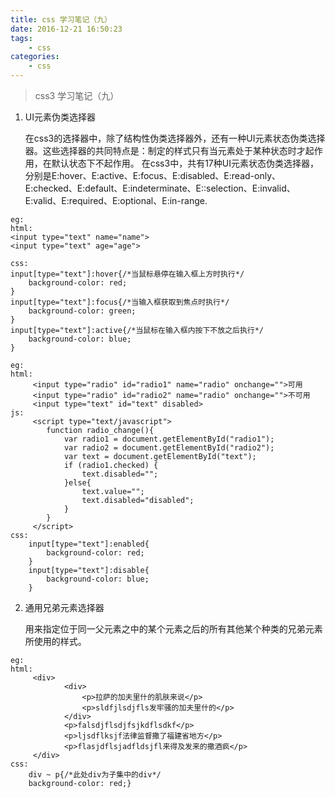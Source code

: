 ```yaml
---
title: css 学习笔记（九）
date: 2016-12-21 16:50:23
tags:
	- css
categories:
	- css
---
```


> css3 学习笔记（九）
	
1. UI元素伪类选择器
	
	在css3的选择器中，除了结构性伪类选择器外，还有一种UI元素状态伪类选择器。这些选择器的共同特点是：制定的样式只有当元素处于某种状态时才起作用，在默认状态下不起作用。<!--more-->
	在css3中，共有17种UI元素状态伪类选择器，分别是E:hover、E:active、E:focus、E:disabled、E:read-only、E:checked、E:default、E:indeterminate、E::selection、E:invalid、E:valid、E:required、E:optional、E:in-range.

```
eg: 
html:
<input type="text" name="name">
<input type="text" age="age">

css:
input[type="text"]:hover{/*当鼠标悬停在输入框上方时执行*/
	background-color: red;
}
input[type="text"]:focus{/*当输入框获取到焦点时执行*/
	background-color: green;
}
input[type="text"]:active{/*当鼠标在输入框内按下不放之后执行*/
	background-color: blue;
}

eg:
html:
	 <input type="radio" id="radio1" name="radio" onchange="">可用
	 <input type="radio" id="radio2" name="radio" onchange="">不可用
	 <input type="text" id="text" disabled>
js:
	 <script type="text/javascript">
	 	function radio_change(){
	 		var radio1 = document.getElementById("radio1");
		 	var radio2 = document.getElementById("radio2");
		 	var text = document.getElementById("text");
		 	if (radio1.checked) {
		 		text.disabled="";
		 	}else{
		 		text.value="";
		 		text.disabled="disabled";
		 	}	
	 	}
	 </script>
css:
	input[type="text"]:enabled{
		background-color: red;
	}
	input[type="text"]:disable{
		background-color: blue;
	}
```

2. 通用兄弟元素选择器
	
	用来指定位于同一父元素之中的某个元素之后的所有其他某个种类的兄弟元素所使用的样式。
	
```
eg:
html:
	 <div>
		 	<div>
		 		<p>拉萨的加夫里什的肌肤来说</p>
		 		<p>sldfjlsdjfls发牢骚的加夫里什的</p>
		 	</div>
		 	<p>falsdjflsdjfsjkdflsdkf</p>
		 	<p>ljsdflksjf法律监督撒了福建省地方</p>
		 	<p>flasjdflsjadfldsjfl来得及发来的撒酒疯</p>
	 </div>
css:
	div ~ p{/*此处div为子集中的div*/
	background-color: red;}
```	

